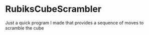 # RubiksCubeScrambler
Just a quick program I made that provides a sequence of moves to scramble the cube
